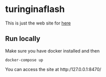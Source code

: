 # turinginaflash

This is just the web site for [here](https://www.turinginaflash.com)

## Run locally

Make sure you have docker installed and then

`docker-compose up`

You can access the site at http:/127.0.0.1:8470/

